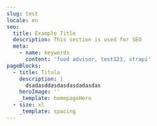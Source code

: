 ```yaml
---
slug: test
locale: en
seo:
  title: Example Title
  description: This section is used for SEO
  meta:
    - name: keywords
      content: 'food advisor, test123, strapi'
pageBlocks:
  - title: Titula
    description: |
      dsadasddasdasdasdadasdas
    heroImage: ''
    _template: homepageHero
  - size: xl
    _template: spacing
---
```



